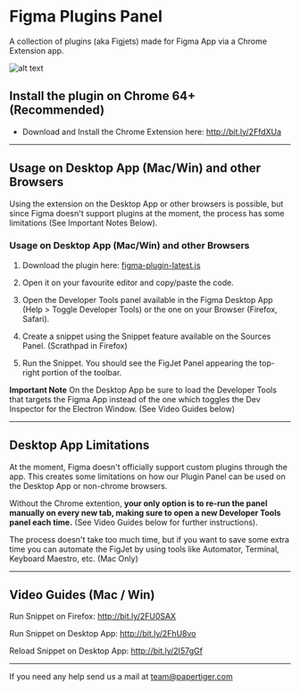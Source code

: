 # Figma Plugins Panel
A collection of plugins (aka Figjets) made for Figma App via a Chrome Extension app.

![alt text](https://raw.githubusercontent.com/PaperTiger/figma-plugins/master/cover.jpg?token=AHoqgaAnAQoQtEygmvWrsvbW781LSID-ks5apoIFwA%3D%3D "Figma Plugin Panel")

## Install the plugin on Chrome 64+ (Recommended)
- Download and Install the Chrome Extension here:
http://bit.ly/2FfdXUa

---

## Usage on Desktop App (Mac/Win) and other Browsers
Using the extension on the Desktop App or other browsers is possible, but since Figma doesn't support plugins at the moment, the process has some limitations (See Important Notes Below).

### Usage on Desktop App (Mac/Win) and other Browsers

1. Download the plugin here: [figma-plugin-latest.js](fidjet-panel-latest.js)

2. Open it on your favourite editor and copy/paste the code. 

3. Open the Developer Tools panel available in the Figma Desktop App (Help > Toggle Developer Tools) or the one on your Browser (Firefox, Safari).

4. Create a snippet using the Snippet feature available on the Sources Panel. (Scrathpad in Firefox)

5. Run the Snippet. You should see the FigJet Panel appearing the top-right portion of the toolbar.

**Important Note** On the Desktop App be sure to load the Developer Tools that targets the Figma App instead of the one which toggles the Dev Inspector for the Electron Window. (See Video Guides below)

---

## Desktop App Limitations
At the moment, Figma doesn't officially support custom plugins through the app. This creates some limitations on how our Plugin Panel can be used on the Desktop App or non-chrome browsers.

Without the Chrome extention, **your only option is to re-run the panel manually on every new tab, making sure to open a new Developer Tools panel each time.** (See Video Guides below for further instructions).

The process doesn't take too much time, but if you want to save some extra time you can automate the FigJet by using tools like Automator, Terminal, Keyboard Maestro, etc. (Mac Only)

---

## Video Guides (Mac / Win)

Run Snippet on Firefox: http://bit.ly/2FU0SAX

Run Snippet on Desktop App: http://bit.ly/2FhU8vo

Reload Snippet on Desktop App: http://bit.ly/2I57gGf

---

If you need any help send us a mail at team@papertiger.com
